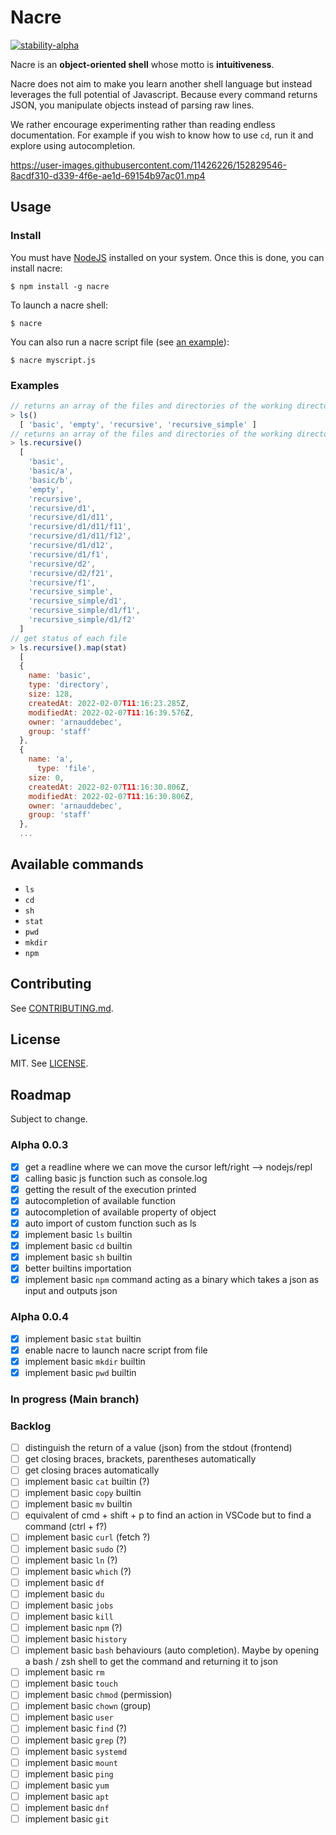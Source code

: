 # Nacre

[![stability-alpha](https://img.shields.io/badge/stability-alpha-f4d03f.svg)](https://github.com/mkenney/software-guides/blob/master/STABILITY-BADGES.md#alpha)

Nacre is an **object-oriented shell** whose motto is **intuitiveness**. 

Nacre does not aim to make you learn another shell language but instead leverages the full potential of Javascript.
Because every command returns JSON, you manipulate objects instead of parsing raw lines.

We rather encourage experimenting rather than reading endless documentation. For example if you wish to know how to use
`cd`, run it and explore using autocompletion.

https://user-images.githubusercontent.com/11426226/152829546-8acdf310-d339-4f6e-ae1d-69154b97ac01.mp4

## Usage

### Install

You must have [NodeJS](https://nodejs.org/en/) installed on your system. Once this is done, you can install nacre:
```shell
$ npm install -g nacre
```

To launch a nacre shell:
```shell
$ nacre
```

You can also run a nacre script file (see [an example](./test/nacre-script.test.js)):
```shell
$ nacre myscript.js
```

### Examples

```js
// returns an array of the files and directories of the working directory like:
> ls()
  [ 'basic', 'empty', 'recursive', 'recursive_simple' ]
// returns an array of the files and directories of the working directory like:
> ls.recursive()
  [
    'basic',
    'basic/a',
    'basic/b',
    'empty',
    'recursive',
    'recursive/d1',
    'recursive/d1/d11',
    'recursive/d1/d11/f11',
    'recursive/d1/d11/f12',
    'recursive/d1/d12',
    'recursive/d1/f1',
    'recursive/d2',
    'recursive/d2/f21',
    'recursive/f1',
    'recursive_simple',
    'recursive_simple/d1',
    'recursive_simple/d1/f1',
    'recursive_simple/d1/f2'
  ]
// get status of each file 
> ls.recursive().map(stat)
  [
  {
    name: 'basic',
    type: 'directory',
    size: 128,
    createdAt: 2022-02-07T11:16:23.285Z,
    modifiedAt: 2022-02-07T11:16:39.576Z,
    owner: 'arnauddebec',
    group: 'staff'
  },
  {
    name: 'a',
      type: 'file',
    size: 0,
    createdAt: 2022-02-07T11:16:30.806Z,
    modifiedAt: 2022-02-07T11:16:30.806Z,
    owner: 'arnauddebec',
    group: 'staff'
  },
  ...
```

## Available commands

- `ls`
- `cd`
- `sh`
- `stat`
- `pwd`
- `mkdir`
- `npm`

## Contributing

See [CONTRIBUTING.md](./CONTRIBUTING.md).

## License

MIT. See [LICENSE](./LICENSE).

## Roadmap
Subject to change.

### Alpha 0.0.3
- [x] get a readline where we can move the cursor left/right --> nodejs/repl 
- [x] calling basic js function such as console.log
- [x] getting the result of the execution printed
- [x] autocompletion of available function
- [x] autocompletion of available property of object
- [x] auto import of custom function such as ls
- [x] implement basic `ls` builtin
- [x] implement basic `cd` builtin
- [x] implement basic `sh` builtin
- [x] better builtins importation
- [x] implement basic `npm` command acting as a binary which takes a json as input and outputs json

### Alpha 0.0.4
- [x] implement basic `stat` builtin
- [x] enable nacre to launch nacre script from file
- [x] implement basic `mkdir` builtin
- [x] implement basic `pwd` builtin

### In progress (Main branch)

### Backlog
- [ ] distinguish the return of a value (json) from the stdout (frontend)
- [ ] get closing braces, brackets, parentheses automatically
- [ ] get closing braces automatically
- [ ] implement basic `cat` builtin (?)
- [ ] implement basic `copy` builtin
- [ ] implement basic `mv` builtin
- [ ] equivalent of cmd + shift + p to find an action in VSCode but to find a command (ctrl + f?)
- [ ] implement basic `curl` (fetch ?)
- [ ] implement basic `sudo` (?)
- [ ] implement basic `ln` (?)
- [ ] implement basic `which` (?)
- [ ] implement basic `df`
- [ ] implement basic `du`
- [ ] implement basic `jobs`
- [ ] implement basic `kill`
- [ ] implement basic `npm` (?)
- [ ] implement basic `history`
- [ ] implement basic `bash` behaviours (auto completion). Maybe by opening a bash / zsh shell to get the command and returning it to json
- [ ] implement basic `rm`
- [ ] implement basic `touch`
- [ ] implement basic `chmod` (permission)
- [ ] implement basic `chown` (group)
- [ ] implement basic `user`
- [ ] implement basic `find` (?)
- [ ] implement basic `grep` (?)
- [ ] implement basic `systemd`
- [ ] implement basic `mount`
- [ ] implement basic `ping`
- [ ] implement basic `yum`
- [ ] implement basic `apt`
- [ ] implement basic `dnf`
- [ ] implement basic `git`
